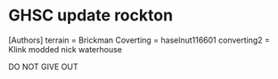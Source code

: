 # GHSC update rockton
[Authors]
terrain = Brickman
Coverting = haselnut116601
converting2 = Klink
modded nick waterhouse



DO NOT GIVE OUT
